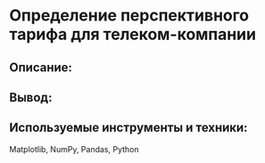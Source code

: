 # Определение перспективного тарифа для телеком-компании

## Описание:


## Вывод:


## Используемые инструменты и техники:
Matplotlib, NumPy, Pandas, Python
